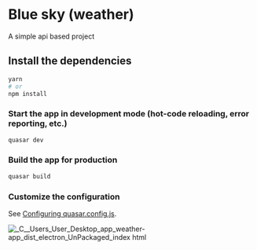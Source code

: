 # Blue sky (weather)

A simple api based project

## Install the dependencies
```bash
yarn
# or
npm install
```

### Start the app in development mode (hot-code reloading, error reporting, etc.)
```bash
quasar dev
```


### Build the app for production
```bash
quasar build
```

### Customize the configuration
See [Configuring quasar.config.js](https://v2.quasar.dev/quasar-cli-webpack/quasar-config-js).

![_C__Users_User_Desktop_app_weather-app_dist_electron_UnPackaged_index html](https://user-images.githubusercontent.com/69063039/171982667-82dd85a6-e09d-46e5-bd08-69ef27a983eb.png)
